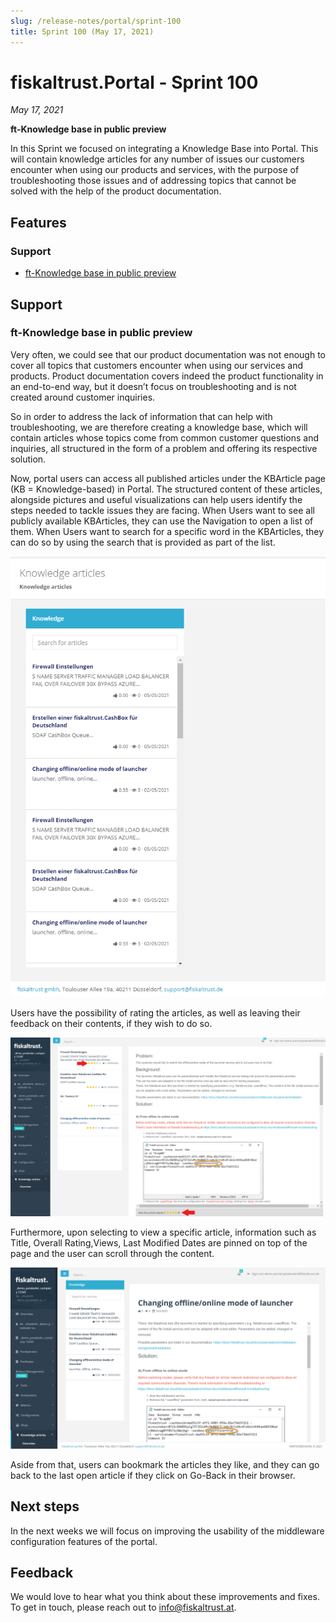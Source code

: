 ```yaml
---
slug: /release-notes/portal/sprint-100
title: Sprint 100 (May 17, 2021)
---
```


# fiskaltrust.Portal - Sprint 100
_May 17, 2021_

**ft-Knowledge base in public preview**

In this Sprint we focused on integrating a Knowledge Base into Portal. This will contain knowledge articles for any number of issues our customers encounter when using our products and services, with the purpose of troubleshooting those issues and of addressing topics that cannot be solved with the help of the product documentation.

## Features

### Support
- [ft-Knowledge base in public preview](#ft-knowledge-base-in-public-preview)

## Support 

### ft-Knowledge base in public preview

Very often, we could see that our product documentation was not enough to cover all topics that customers encounter when using our services and products. Product documentation covers indeed the product functionality in an end-to-end way, but it doesn’t focus on troubleshooting and is not created around customer inquiries. 

So in order to address the lack of information that can help with troubleshooting, we are therefore creating a knowledge base, which will contain articles whose topics come from common customer questions and inquiries, all structured in the form of a problem and offering its respective solution. 

Now, portal users can access all published articles under the KBArticle page (KB = Knowledge-based) in Portal. The structured content of these articles, alongside pictures and useful visualizations can help users identify the steps needed to tackle issues they are facing. When Users want to see all publicly available KBArticles, they can use the Navigation to open a list of them. When Users want to search for a specific word in the KBArticles, they can do so by using the search that is provided as part of the list.

![list-of-articles](images/sprint-100/list-of-articles.png)

Users have the possibility of rating the articles, as well as leaving their feedback on their contents, if they wish to do so. 

![rating](images/sprint-100/rating.png)

Furthermore, upon selecting to view a specific article, information such as Title, Overall Rating,Views, Last Modified Dates are pinned on top of the page and the user can scroll through the content.

![view-details](images/sprint-100/view-details.png)

Aside from that, users can bookmark the articles they like, and they can go back to the last open article if they click on Go-Back in their browser.



## Next steps
In the next weeks we will focus on improving the usability of the middleware configuration features of the portal.

## Feedback
We would love to hear what you think about these improvements and fixes. To get in touch, please reach out to [info@fiskaltrust.at](mailto:info@fiskaltrust.at).



